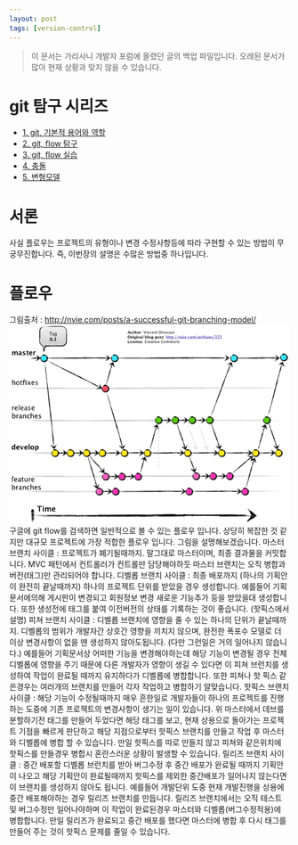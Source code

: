 ```yaml
---
layout: post
tags: [version-control]
---
```


> 이 문서는 가리사니 개발자 포럼에 올렸던 글의 백업 파일입니다.
오래된 문서가 많아 현재 상황과 맞지 않을 수 있습니다.


# git 탐구 시리즈
- [1. git, 기본적 용어와 역할](/lab?topicId=329)
- [2. git, flow 탐구](/lab?topicId=330)
- [3. git, flow 실습](/lab?topicId=331)
- [4. 충돌](/lab?topicId=337)
- [5. 변형모델](/lab?topicId=338)

# 서론
사실 플로우는 프로젝트의 유형이나 변경 수정사항등에 따라 구현할 수 있는 방법이 무궁무진합니다.
즉, 이번장의 설명은 수많은 방법중 하나입니다.


# 플로우
그림출처 : http://nvie.com/posts/a-successful-git-branching-model/
![](/file/old/174.png)
구글에 git flow를 검색하면 일반적으로 볼 수 있는 플로우 입니다.
상당히 복잡한 것 같지만 대규모 프로젝트에 가장 적합한 플로우 입니다.
그림을 설명해보겠습니다.
마스터 브랜치
사이클 : 프로젝트가 폐기될때까지.
말그대로 마스터이며, 최종 결과물을 커밋합니다.
MVC 패턴에서 컨트롤러가 컨트롤만 담당해야하듯 마스터 브랜치는 오직 병합과 버전(태그)만 관리되어야 합니다.
디벨롭 브랜치
사이클 : 최종 배포까지 (하나의 기획안이 완전히 끝날때까지)
하나의 프로젝트 단위를 받았을 경우 생성합니다.
예를들어 기획문서에의해 게시판이 변경되고 회원정보 변경 새로운 기능추가 등을 받았을대 생성합니다.
또한 생성전에 태그를 붙여 이전버전의 상태를 기록하는 것이 좋습니다. (핫픽스에서 설명)
피쳐 브랜치
사이클 : 디벨롭 브랜치에 영향을 줄 수 있는 하나의 단위가 끝날때까지.
디벨롭의 범위가 개발자간 상호간 영향을 끼치지 않으며, 완전한 폭포수 모델로 더 이상 변경사항이 없을 땐 생성하지 않아도됩니다. (다만 그런일은 거의 일어나지 않습니다.)
예를들어 기획문서상 어떠한 기능을 변경해야하는데 해당 기능이 변경될 경우 전체 디벨롭에 영향을 주기 때문에 다른 개발자가 영향이 생길 수 있다면 이 피쳐 브런치를 생성하여 작업이 완료될 때까지 유지하다가 디벨롭에 병합합니다.
또한 피쳐나 핫 픽스 같은경우는 여러개의 브랜치를 만들어 각자 작업하고 병합하기 알맞습니다.
핫픽스 브랜치
사이클 : 해당 기능이 수정될때까지
매우 흔한일로 개발자들이 하나의 프로젝트를 진행하는 도중에 기존 프로젝트의 변경사항이 생기는 일이 있습니다.
위 마스터에서 데브를 분할하기전 태그를 만들어 두었다면 해당 태그를 보고, 현재 상용으로 돌아가는 프로젝트 기점을 빠르게 판단하고 해당 지점으로부터 핫픽스 브랜치를 만들고 작업 후 마스터와 디벨롭에 병합 할 수 있습니다.
만일 핫픽스를 따로 만들지 않고 피쳐와 같은위치에 핫픽스를 만들경우 병합시 혼란스러운 상황이 발생할 수 있습니다.
릴리즈 브랜치
사이클 : 중간 배포할 디벨롭 브런치를 받아 버그수정 후 중간 배포가 완료될 때까지
기획안이 나오고 해당 기획안이 완료될때까지 핫픽스를 제외한 중간배포가 일어나지 않는다면 이 브랜치를 생성하지 않아도 됩니다.
예를들어 개발단위 도중 현재 개발진행을 상용에 중간 배포해야하는 경우 릴리즈 브랜치를 만듭니다.
릴리즈 브랜치에서는 오직 테스트 및 버그수정만 일어나야하며 이 작업이 완료된경우 마스터와 디벨롭(버그수정적용)에 병합합니다.
만일 릴리즈가 완료되고 중간 배포를 했다면 마스터에 병합 후 다시 태그를 만들어 주는 것이 핫픽스 문제를 줄일 수 있습니다.